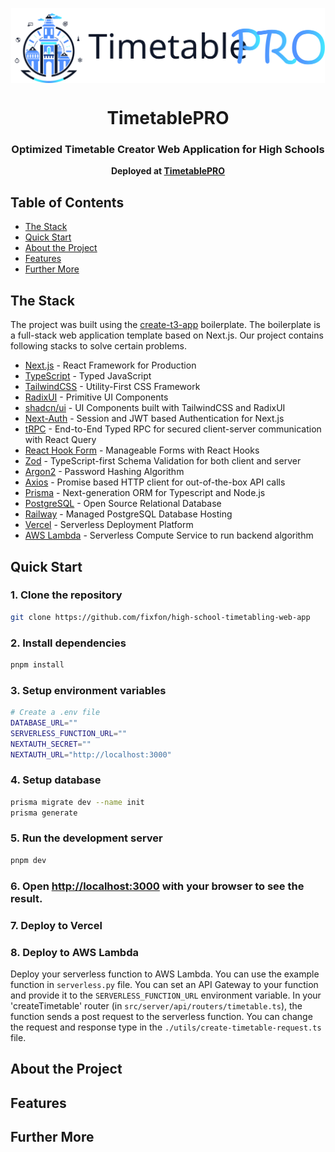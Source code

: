 <p align="center">
<img align="center" height="120" src="./public/logo-light.svg">
</p>
<h1 align="center">
  TimetablePRO
</h1>
<h3 align="center">Optimized Timetable Creator Web Application for High Schools
</h3>
<p align="center"><b>Deployed at <a href="https://timetablepro.vercel.app/">TimetablePRO</a></b></p>

## Table of Contents

- <a href="#stack">The Stack</a>
- <a href="#quick-start">Quick Start</a>
- <a href="#about-the-project">About the Project</a>
- <a href="#features">Features</a>
- <a href="#further-more">Further More</a>

<h2 id="stack">The Stack</h2>

The project was built using the [create-t3-app](https://github.com/t3-oss/create-t3-app) boilerplate. The boilerplate is a full-stack web application template based on Next.js. Our project contains following stacks to solve certain problems.

- [Next.js](https://nextjs.org/) - React Framework for Production
- [TypeScript](https://www.typescriptlang.org/) - Typed JavaScript
- [TailwindCSS](https://tailwindcss.com/) - Utility-First CSS Framework
- [RadixUI](https://github.com/radix-ui/primitives) - Primitive UI Components
- [shadcn/ui](https://github.com/shadcn/ui) - UI Components built with TailwindCSS and RadixUI
- [Next-Auth](https://github.com/nextauthjs/next-auth) - Session and JWT based Authentication for Next.js
- [tRPC](https://trpc.io/) - End-to-End Typed RPC for secured client-server communication with React Query
- [React Hook Form](https://react-hook-form.com/) - Manageable Forms with React Hooks
- [Zod](https://zod.dev/) - TypeScript-first Schema Validation for both client and server
- [Argon2](https://github.com/ranisalt/node-argon2) - Password Hashing Algorithm
- [Axios](https://github.com/axios/axios) - Promise based HTTP client for out-of-the-box API calls
- [Prisma](https://www.prisma.io/) - Next-generation ORM for Typescript and Node.js
- [PostgreSQL](https://www.postgresql.org/) - Open Source Relational Database
- [Railway](https://railway.app/) - Managed PostgreSQL Database Hosting
- [Vercel](https://vercel.com/) - Serverless Deployment Platform
- [AWS Lambda](https://aws.amazon.com/lambda/) - Serverless Compute Service to run backend algorithm

<h2 id="quick-start">Quick Start</h2>

### 1. Clone the repository

```bash
git clone https://github.com/fixfon/high-school-timetabling-web-app
```

### 2. Install dependencies

```bash
pnpm install
```

### 3. Setup environment variables

```bash
# Create a .env file
DATABASE_URL=""
SERVERLESS_FUNCTION_URL=""
NEXTAUTH_SECRET=""
NEXTAUTH_URL="http://localhost:3000"

```

### 4. Setup database

```bash
prisma migrate dev --name init
prisma generate
```

### 5. Run the development server

```bash
pnpm dev
```

### 6. Open [http://localhost:3000](http://localhost:3000) with your browser to see the result.

### 7. Deploy to Vercel

### 8. Deploy to AWS Lambda

Deploy your serverless function to AWS Lambda. You can use the example function in `serverless.py` file. You can set an API Gateway to your function and provide it to the `SERVERLESS_FUNCTION_URL` environment variable.
In your 'createTimetable' router (in `src/server/api/routers/timetable.ts`), the function sends a post request to the serverless function. You can change the request and response type in the `./utils/create-timetable-request.ts` file.

<h2 id="about-the-project">About the Project</h2>

<h2 id="features">Features</h2>

<h2 id="further-more">Further More</h2>
